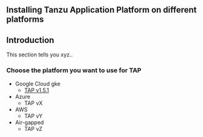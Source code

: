 ## Installing Tanzu Application Platform on different platforms

## Introduction
This section tells you xyz..

### Choose the platform you want to use for TAP

* Google Cloud gke
  - [TAP v1.5.1](Day%201%20-%20Design%20buildup/TAP%20install/gke)
* Azure
  - TAP vX
* AWS
  - TAP vY
* Air-gapped
  - TAP vZ
